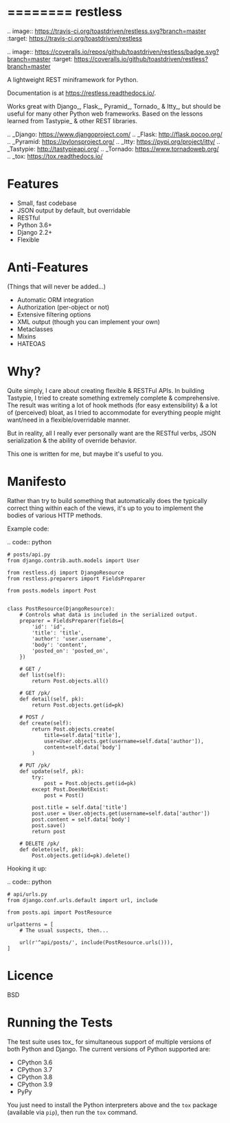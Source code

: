 ========
restless
========

.. image:: https://travis-ci.org/toastdriven/restless.svg?branch=master
    :target: https://travis-ci.org/toastdriven/restless

.. image:: https://coveralls.io/repos/github/toastdriven/restless/badge.svg?branch=master
   :target: https://coveralls.io/github/toastdriven/restless?branch=master


A lightweight REST miniframework for Python.

Documentation is at https://restless.readthedocs.io/.

Works great with Django_, Flask_, Pyramid_, Tornado_ & Itty_, but should be useful for
many other Python web frameworks. Based on the lessons learned from Tastypie_
& other REST libraries.

.. _Django: https://www.djangoproject.com/
.. _Flask: http://flask.pocoo.org/
.. _Pyramid: https://pylonsproject.org/
.. _Itty: https://pypi.org/project/itty/
.. _Tastypie: http://tastypieapi.org/
.. _Tornado: https://www.tornadoweb.org/
.. _tox: https://tox.readthedocs.io/


Features
========

* Small, fast codebase
* JSON output by default, but overridable
* RESTful
* Python 3.6+
* Django 2.2+
* Flexible


Anti-Features
=============

(Things that will never be added...)

* Automatic ORM integration
* Authorization (per-object or not)
* Extensive filtering options
* XML output (though you can implement your own)
* Metaclasses
* Mixins
* HATEOAS


Why?
====

Quite simply, I care about creating flexible & RESTFul APIs. In building
Tastypie, I tried to create something extremely complete & comprehensive.
The result was writing a lot of hook methods (for easy extensibility) & a lot
of (perceived) bloat, as I tried to accommodate for everything people might
want/need in a flexible/overridable manner.

But in reality, all I really ever personally want are the RESTful verbs, JSON
serialization & the ability of override behavior.

This one is written for me, but maybe it's useful to you.


Manifesto
=========

Rather than try to build something that automatically does the typically
correct thing within each of the views, it's up to you to implement the bodies
of various HTTP methods.

Example code:

.. code:: python

    # posts/api.py
    from django.contrib.auth.models import User

    from restless.dj import DjangoResource
    from restless.preparers import FieldsPreparer

    from posts.models import Post


    class PostResource(DjangoResource):
        # Controls what data is included in the serialized output.
        preparer = FieldsPreparer(fields={
            'id': 'id',
            'title': 'title',
            'author': 'user.username',
            'body': 'content',
            'posted_on': 'posted_on',
        })

        # GET /
        def list(self):
            return Post.objects.all()

        # GET /pk/
        def detail(self, pk):
            return Post.objects.get(id=pk)

        # POST /
        def create(self):
            return Post.objects.create(
                title=self.data['title'],
                user=User.objects.get(username=self.data['author']),
                content=self.data['body']
            )

        # PUT /pk/
        def update(self, pk):
            try:
                post = Post.objects.get(id=pk)
            except Post.DoesNotExist:
                post = Post()

            post.title = self.data['title']
            post.user = User.objects.get(username=self.data['author'])
            post.content = self.data['body']
            post.save()
            return post

        # DELETE /pk/
        def delete(self, pk):
            Post.objects.get(id=pk).delete()

Hooking it up:

.. code:: python

    # api/urls.py
    from django.conf.urls.default import url, include

    from posts.api import PostResource

    urlpatterns = [
        # The usual suspects, then...

        url(r'^api/posts/', include(PostResource.urls())),
    ]


Licence
=======

BSD


Running the Tests
=================

The test suite uses tox_ for simultaneous support of multiple versions of both
Python and Django. The current versions of Python supported are:

* CPython 3.6
* CPython 3.7
* CPython 3.8
* CPython 3.9
* PyPy

You just need to install the Python interpreters above and the `tox` package
(available via `pip`), then run the `tox` command.
